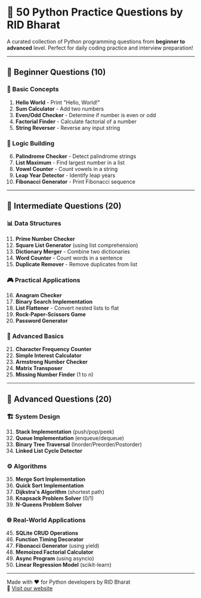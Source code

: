 # 🐍 50 Python Practice Questions by RID Bharat

A curated collection of Python programming questions from **beginner to advanced** level. Perfect for daily coding practice and interview preparation!

---

## 👶 Beginner Questions (10)

### 🔢 Basic Concepts
1. **Hello World** - Print "Hello, World!"  
2. **Sum Calculator** - Add two numbers  
3. **Even/Odd Checker** - Determine if number is even or odd  
4. **Factorial Finder** - Calculate factorial of a number  
5. **String Reverser** - Reverse any input string  

### 🧠 Logic Building
6. **Palindrome Checker** - Detect palindrome strings  
7. **List Maximum** - Find largest number in a list  
8. **Vowel Counter** - Count vowels in a string  
9. **Leap Year Detector** - Identify leap years  
10. **Fibonacci Generator** - Print Fibonacci sequence  

---

## 🧑 Intermediate Questions (20)

### 📊 Data Structures
11. **Prime Number Checker**  
12. **Square List Generator** (using list comprehension)  
13. **Dictionary Merger** - Combine two dictionaries  
14. **Word Counter** - Count words in a sentence  
15. **Duplicate Remover** - Remove duplicates from list  

### 🎮 Practical Applications
16. **Anagram Checker**  
17. **Binary Search Implementation**  
18. **List Flattener** - Convert nested lists to flat  
19. **Rock-Paper-Scissors Game**  
20. **Password Generator**  

### 🔧 Advanced Basics
21. **Character Frequency Counter**  
22. **Simple Interest Calculator**  
23. **Armstrong Number Checker**  
24. **Matrix Transposer**  
25. **Missing Number Finder** (1 to n)  

---

## 🧙 Advanced Questions (20)

### 🏗️ System Design
31. **Stack Implementation** (push/pop/peek)  
32. **Queue Implementation** (enqueue/dequeue)  
33. **Binary Tree Traversal** (Inorder/Preorder/Postorder)  
34. **Linked List Cycle Detector**  

### ⚙️ Algorithms
35. **Merge Sort Implementation**  
36. **Quick Sort Implementation**  
37. **Dijkstra's Algorithm** (shortest path)  
38. **Knapsack Problem Solver** (0/1)  
39. **N-Queens Problem Solver**  

### 🌐 Real-World Applications
45. **SQLite CRUD Operations**  
46. **Function Timing Decorator**  
47. **Fibonacci Generator** (using yield)  
48. **Memoized Factorial Calculator**  
49. **Async Program** (using asyncio)  
50. **Linear Regression Model** (scikit-learn)  

---

Made with ❤️ for Python developers by RID Bharat  
🔗 [Visit our website](https://www.ridbharat.com/)
